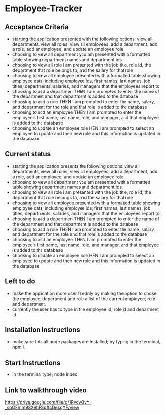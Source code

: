 # Employee-Tracker

## Acceptance Criteria 

* starting the application presented with the following options: view all departments, view all roles, view all employees, add a department, add a role, add an employee, and update an employee role
* choosing to view all department you am presented with a formatted table showing department names and department ids
* choosing to view all role i am presented with the job title, role id, the department that role belongs to, and the salary for that role
* choosing to view all employee presented with a formatted table showing employee data, including employee ids, first names, last names, job titles, departments, salaries, and managers that the employees report to
* choosing to add a departmen THEN I am prompted to enter the name of the department and that department is added to the database
* choosing to add a role THEN I am prompted to enter the name, salary, and department for the role and that role is added to the database
* choosing to add an employee THEN I am prompted to enter the employee’s first name, last name, role, and manager, and that employee is added to the database
* choosing to update an employee role HEN I am prompted to select an employee to update and their new role and this information is updated in the database 


## Current status

* starting the application presents the following options: view all departments, view all roles, view all employees, add a department, add a role, add an employee, and update an employee role
* choosing to view all department you am presented with a formatted table showing department names and department ids
* choosing to view all role i am presented with the job title, role id, the department that role belongs to, and the salary for that role
* choosing to view all employee presented with a formatted table showing employee data, including employee ids, first names, last names, job titles, departments, salaries, and managers that the employees report to
* choosing to add a departmen THEN I am prompted to enter the name of the department and that department is added to the database
* choosing to add a role THEN I am prompted to enter the name, salary, and department for the role and that role is added to the database
* choosing to add an employee THEN I am prompted to enter the employee’s first name, last name, role, and manager, and that employee is added to the database
* choosing to update an employee role HEN I am prompted to select an employee to update and their new role and this information is updated in the database 


## Left to do

* make the application more user friednly by making the option to chose the employee, department and role a list of the current employee, role and department. 
* currently the user has to type in the employee id, role id and deparment id. 

## Installation Instructions

* make sure thta all node packages are installed; by typing in the terminal, npm i.

## Start Instructions
* in the terminal type; node index

## Link to walkthrough video
https://drive.google.com/file/d/1Rvcw3vY-_soOFmm98XehPSgftcDesgYF/view
